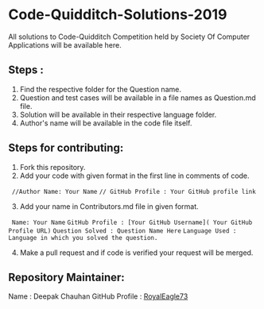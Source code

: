 # Code-Quidditch-Solutions-2019
All solutions to Code-Quidditch Competition held by Society Of Computer Applications will be available here.

## Steps :
1) Find the respective folder for the Question name.
2) Question and test cases will be available in a file names as Question.md file.
3) Solution will be available in their respective language folder.
4) Author's name will be available in the code file itself.

## Steps for contributing:
1) Fork this repository.
2) Add your code with given format in the first line in comments of code.

`
//Author Name: Your Name`
`// GitHub Profile : Your GitHub profile link`

3) Add your name in Contributors.md file in given format.

`
Name: Your Name`
`GitHub Profile : [Your GitHub Username]( Your GitHub Profile URL)`
`Question Solved : Question Name Here`
`Language Used : Language in which you solved the question.`

4) Make a pull request and if code is verified your request will be merged.

## Repository Maintainer:
Name : Deepak Chauhan
GitHub Profile : [RoyalEagle73](https://Github.com/RoyalEagle73)

